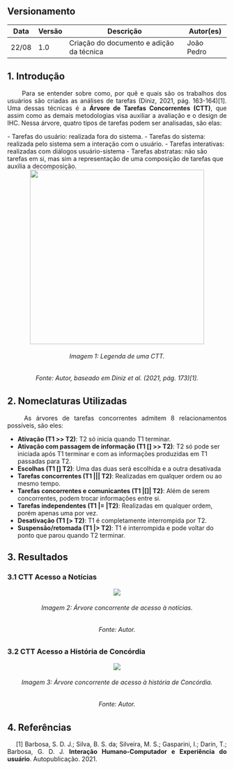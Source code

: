 ## Versionamento
|Data|Versão|Descrição|Autor(es)
|--|--|--|--|
|22/08|1.0|Criação do documento e adição da técnica|João Pedro|

## 1. Introdução
<p align = "justify"> &emsp;&emsp; Para se entender sobre como, por quê e quais são os trabalhos dos usuários são criadas as análises de tarefas (Diniz, 2021, pág. 163-164)[1]. Uma dessas técnicas é a <b>Árvore de Tarefas Concorrentes (CTT)</b>, que assim como as demais metodologias visa auxiliar a avaliação e o design de IHC. Nessa árvore, quatro tipos de tarefas podem ser analisadas, são elas:</p>
- Tarefas do usuário: realizada fora do sistema.
- Tarefas do sistema: realizada pelo sistema sem a interação com o usuário.
- Tarefas interativas: realizadas com diálogos usuário-sistema
- Tarefas abstratas: não são tarefas em si, mas sim a representação de uma composição de tarefas que auxilia a decomposição.

<center><img src="../../../images/analiseTarefas/legendaCTT.png" width="400" height=auto></center>
<h6 align = "center">Imagem 1: Legenda de uma CTT.</h6>
<h6 align = "center">Fonte: Autor, baseado em Diniz <i>et al.</i> (2021, pág. 173)[1].</h6>

## 2. Nomeclaturas Utilizadas
<p align = "justify"> &emsp;&emsp; As árvores de tarefas concorrentes admitem 8 relacionamentos possíveis, são eles:</p> 

- <b>Ativação (T1 >> T2)</b>: T2 só inicia quando T1 terminar.
- <b>Ativação com passagem de informação (T1 [] >> T2)</b>: T2 só pode ser iniciada após T1 terminar e com as informações produzidas em T1 passadas para T2.
- <b>Escolhas (T1 [] T2)</b>: Uma das duas será escolhida e a outra desativada
- <b>Tarefas concorrentes (T1 ||| T2)</b>: Realizadas em qualquer ordem ou ao mesmo tempo.
- <b>Tarefas concorrentes e comunicantes (T1 |[]| T2)</b>: Além de serem concorrentes, podem trocar informações entre si.
- <b>Tarefas independentes (T1 |= |T2)</b>: Realizadas em qualquer ordem, porém apenas uma por vez.
- <b>Desativação (T1 [> T2)</b>: T1 é completamente interrompida por T2.
- <b>Suspensão/retomada (T1 |> T2)</b>: T1 é interrompida e pode voltar do ponto que parou quando T2 terminar.

## 3. Resultados
### 3.1 CTT Acesso a Notícias
<center><img src="../../../images/analiseTarefas/noticiasCTT.png"></center>
<h6 align = "center">Imagem 2: Árvore concorrente de acesso à notícias.</h6>
<h6 align = "center">Fonte: Autor.</h6>

### 3.2 CTT Acesso a História de Concórdia
<center><img src="../../../images/analiseTarefas/historiaCTT.png"></center>
<h6 align = "center">Imagem 3: Árvore concorrente de acesso à história de Concórdia.</h6>
<h6 align = "center">Fonte: Autor.</h6>

## 4. Referências
<p style="text-align: justify; text-indent: 20px">[1] Barbosa, S. D. J.; Silva, B. S. da; Silveira, M. S.; Gasparini, I.; Darin, T.; Barbosa, G. D. J. <b>Interação Humano-Computador e Experiência do usuário</b>. Autopublicação. 2021.</p>
